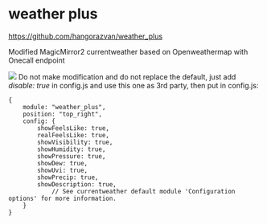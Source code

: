 # weather plus

https://github.com/hangorazvan/weather_plus

Modified MagicMirror2 currentweather based on Openweathermap with Onecall endpoint

<img src=https://github.com/hangorazvan/weather_plus/blob/master/preview.png>
Do not make modification and do not replace the default, just add <i>disable: true</i> in config.js and use this one as 3rd party, then put in config.js:


	{
		module: "weather_plus",
		position: "top_right",
		config: {
			showFeelsLike: true,
			realFeelsLike: true,
			showVisibility: true,
			showHumidity: true,
			showPressure: true,
			showDew: true,
			showUvi: true,
			showPrecip: true,
			showDescription: true,
				// See currentweather default module 'Configuration options' for more information.
		}
	}
